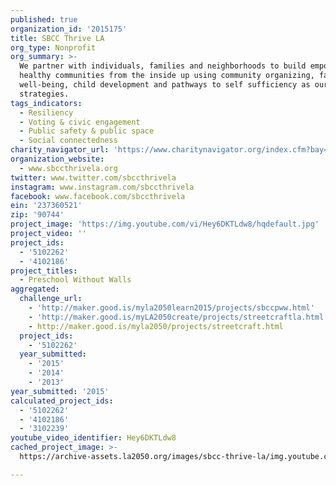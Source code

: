 ```yaml
---
published: true
organization_id: '2015175'
title: SBCC Thrive LA
org_type: Nonprofit
org_summary: >-
  We partner with individuals, families and neighborhoods to build empowered and
  healthy communities from the inside up using community organizing, family
  well-being, child development and pathways to self sufficiency as our primary
  strategies.
tags_indicators:
  - Resiliency
  - Voting & civic engagement
  - Public safety & public space
  - Social connectedness
charity_navigator_url: 'https://www.charitynavigator.org/index.cfm?bay=search.profile&ein=237360521'
organization_website:
  - www.sbccthrivela.org
twitter: www.twitter.com/sbccthrivela
instagram: www.instagram.com/sbccthrivela
facebook: www.facebook.com/sbccthrivela
ein: '237360521'
zip: '90744'
project_image: 'https://img.youtube.com/vi/Hey6DKTLdw8/hqdefault.jpg'
project_video: ''
project_ids:
  - '5102262'
  - '4102186'
project_titles:
  - Preschool Without Walls
aggregated:
  challenge_url:
    - 'http://maker.good.is/myla2050learn2015/projects/sbccpww.html'
    - 'http://maker.good.is/myLA2050create/projects/streetcraftla.html'
    - http://maker.good.is/myla2050/projects/streetcraft.html
  project_ids:
    - '5102262'
  year_submitted:
    - '2015'
    - '2014'
    - '2013'
year_submitted: '2015'
calculated_project_ids:
  - '5102262'
  - '4102186'
  - '3102239'
youtube_video_identifier: Hey6DKTLdw8
cached_project_image: >-
  https://archive-assets.la2050.org/images/sbcc-thrive-la/img.youtube.com/vi/Hey6DKTLdw8/hqdefault.jpg

---
```

